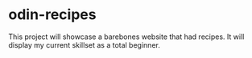 # odin-recipes
This project will showcase a barebones website that had recipes.
It will display my current skillset as a total beginner. 